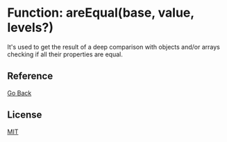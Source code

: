 # Function: areEqual<T>(base, value, levels?)

It's used to get the result of a deep comparison with objects and/or arrays checking if all their properties are equal.

## Reference

[Go Back](../README.md#reference)

## License

[MIT](https://balmante.eti.br)
